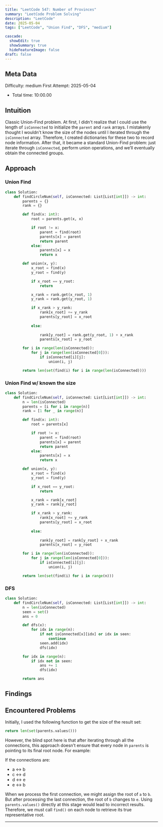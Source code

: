 ```yaml
---
title: "LeetCode 547: Number of Provinces"
summary: "LeetCode Problem Solving"
description: "LeetCode"
date: 2025-05-04
tags: ["LeetCode", "Union Find", "DFS", "medium"]

cascade:
  showEdit: true
  showSummary: true
  hideFeatureImage: false
draft: false
---
```


## Meta Data

Difficulty: medium
First Attempt: 2025-05-04
- Total time: 10:00.00

## Intuition

Classic Union-Find problem. At first, I didn't realize that I could use the length of `isConnected` to initialize the `parent` and `rank` arrays. I mistakenly thought I wouldn't know the size of the nodes until I iterated through the `isConnected` array. Therefore, I created dictionaries for these two to record node information. After that, it became a standard Union-Find problem: just iterate through `isConnected`, perform union operations, and we’ll eventually obtain the connected groups.


## Approach

### Union Find
```python
class Solution:
    def findCircleNum(self, isConnected: List[List[int]]) -> int:
        parents = {}
        rank = {}

        def find(x: int):
            root = parents.get(x, x)

            if root != x:
                parent = find(root)
                parents[x] = parent
                return parent  
            else:
                parents[x] = x
                return x

        def union(x, y):
            x_root = find(x)
            y_root = find(y)

            if x_root == y_root:
                return

            x_rank = rank.get(x_root, 1)
            y_rank = rank.get(y_root, 1)

            if x_rank > y_rank:
                rank[x_root] += y_rank
                parents[y_root] = x_root
            
            else:
                
                rank[y_root] = rank.get(y_root, 1) + x_rank
                parents[x_root] = y_root

        for i in range(len(isConnected)):
            for j in range(len(isConnected[0])):
                if isConnected[i][j]:
                    union(i, j)

        return len(set(find(i) for i in range(len(isConnected))))
```
### Union Find w/ known the size
```python
class Solution:
    def findCircleNum(self, isConnected: List[List[int]]) -> int:
        n = len(isConnected)
        parents = [i for i in range(n)]
        rank = [1 for _ in range(n)]

        def find(x: int):
            root = parents[x]

            if root != x:
                parent = find(root)
                parents[x] = parent
                return parent
            else:
                parents[x] = x
                return x

        def union(x, y):
            x_root = find(x)
            y_root = find(y)

            if x_root == y_root:
                return

            x_rank = rank[x_root]
            y_rank = rank[y_root]

            if x_rank > y_rank:
                rank[x_root] += y_rank
                parents[y_root] = x_root
            
            else:
                
                rank[y_root] = rank[y_root] + x_rank
                parents[x_root] = y_root

        for i in range(len(isConnected)):
            for j in range(len(isConnected[0])):
                if isConnected[i][j]:
                    union(i, j)

        return len(set(find(i) for i in range(n)))
```

### DFS
```python
class Solution:
    def findCircleNum(self, isConnected: List[List[int]]) -> int:
        n = len(isConnected)
        seen = set()
        ans = 0

        def dfs(x):
            for idx in range(n):
                if not isConnected[x][idx] or idx in seen:
                    continue
                seen.add(idx)
                dfs(idx)

        for idx in range(n):
            if idx not in seen:
                ans += 1
                dfs(idx)

        return ans
```


## Findings

## Encountered Problems 

Initially, I used the following function to get the size of the result set:
```python
return len(set(parents.values()))
```
However, the blind spot here is that after iterating through all the connections, this approach doesn’t ensure that every node in `parents` is pointing to its final root node. For example:

If the connections are:
- a ↔ b  
- c ↔ d  
- d ↔ e  
- e ↔ b  

When we process the first connection, we might assign the root of `a` to `b`. But after processing the last connection, the root of `b` changes to `e`. Using `parents.values()` directly at this stage would lead to incorrect results. Therefore, we must call `find()` on each node to retrieve its true representative root.

---